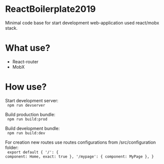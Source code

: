 # ReactBoilerplate2019

Minimal code base for start development web-application used react/mobx stack.

# What use?

<ul>
  <li>React-router</li>
  <li>MobX</li>
</ul>

# How use?

Start development server: <br/>
<code>
npm run devserver
</code>

Build production bundle: <br/>
<code>
npm run build:prod
</code>

Build development bundle: <br/>
<code>
npm run build:dev
</code>

For creation new routes use routes configurations from /src/configuration folder: <br/>
<code>
export default {
'/': { component: Home, exact: true },
'/mypage': { component: MyPage },
}
</code>
